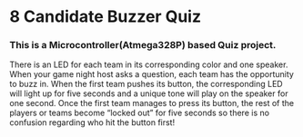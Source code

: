 # 8 Candidate Buzzer Quiz

### This is a Microcontroller(Atmega328P) based Quiz project.

There is an LED for each team in its corresponding color and one speaker. When your game night host asks a question, each team has the opportunity to buzz in.
When the first team pushes its button, the corresponding LED will light up for five seconds and a unique tone will play on the speaker for one second. Once the 
first team manages to press its button, the rest of the players or teams become “locked out” for five seconds so there is no confusion regarding who hit the button first!
